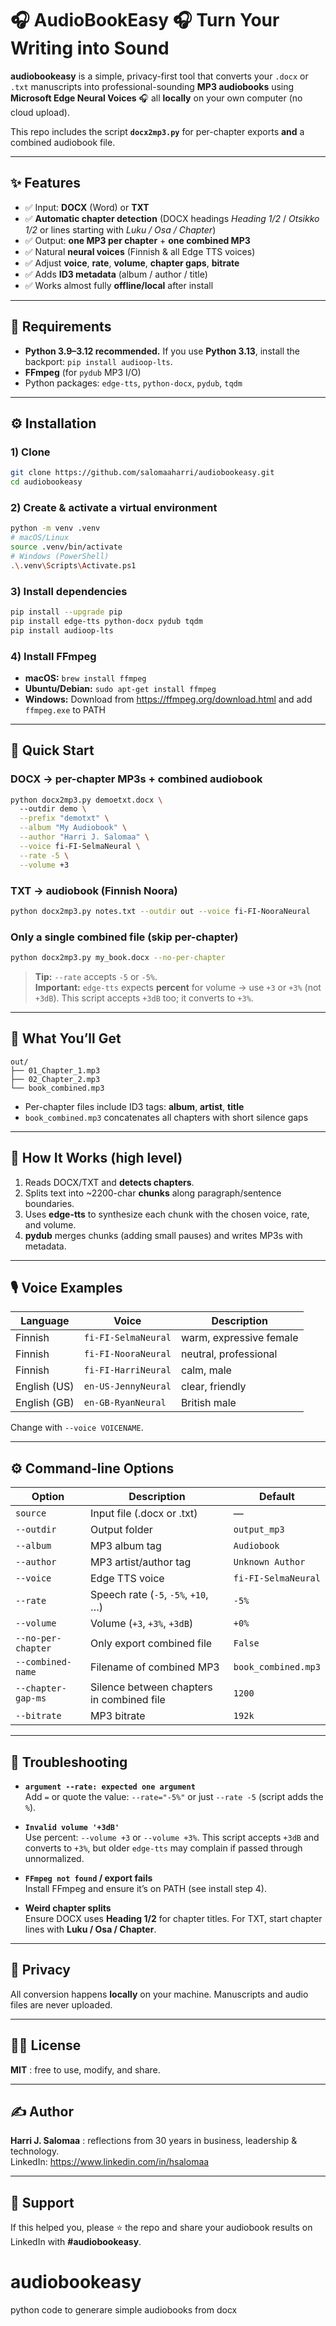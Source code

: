 # 🎧 AudioBookEasy 🎧 Turn Your Writing into Sound

**audiobookeasy** is a simple, privacy-first tool that converts your `.docx` or `.txt` manuscripts into professional-sounding **MP3 audiobooks** using **Microsoft Edge Neural Voices** 🎧 all **locally** on your own computer (no cloud upload).

This repo includes the script **`docx2mp3.py`** for per-chapter exports **and** a combined audiobook file.

---

## ✨ Features

- ✅ Input: **DOCX** (Word) or **TXT**
- ✅ **Automatic chapter detection** (DOCX headings *Heading 1/2* / *Otsikko 1/2* or lines starting with *Luku / Osa / Chapter*)
- ✅ Output: **one MP3 per chapter** + **one combined MP3**
- ✅ Natural **neural voices** (Finnish & all Edge TTS voices)
- ✅ Adjust **voice**, **rate**, **volume**, **chapter gaps**, **bitrate**
- ✅ Adds **ID3 metadata** (album / author / title)
- ✅ Works almost fully **offline/local** after install

---

## 🧰 Requirements

- **Python 3.9–3.12 recommended.** If you use **Python 3.13**, install the backport: `pip install audioop-lts`.
- **FFmpeg** (for `pydub` MP3 I/O)
- Python packages: `edge-tts`, `python-docx`, `pydub`, `tqdm`

---

## ⚙️ Installation

### 1) Clone
```bash
git clone https://github.com/salomaaharri/audiobookeasy.git
cd audiobookeasy
```

### 2) Create & activate a virtual environment
```bash
python -m venv .venv
# macOS/Linux
source .venv/bin/activate
# Windows (PowerShell)
.\.venv\Scripts\Activate.ps1
```

### 3) Install dependencies
```bash
pip install --upgrade pip
pip install edge-tts python-docx pydub tqdm
pip install audioop-lts
```

### 4) Install FFmpeg
- **macOS:** `brew install ffmpeg`  
- **Ubuntu/Debian:** `sudo apt-get install ffmpeg`  
- **Windows:** Download from https://ffmpeg.org/download.html and add `ffmpeg.exe` to PATH

---

## 🚀 Quick Start

### DOCX → per-chapter MP3s + combined audiobook
```bash
python docx2mp3.py demoetxt.docx \ 
  --outdir demo \
  --prefix "demotxt" \
  --album "My Audiobook" \
  --author "Harri J. Salomaa" \
  --voice fi-FI-SelmaNeural \
  --rate -5 \
  --volume +3
```

### TXT → audiobook (Finnish Noora)
```bash
python docx2mp3.py notes.txt --outdir out --voice fi-FI-NooraNeural
```

### Only a single combined file (skip per-chapter)
```bash
python docx2mp3.py my_book.docx --no-per-chapter
```

> **Tip:** `--rate` accepts `-5` or `-5%`.  
> **Important:** `edge-tts` expects **percent** for volume → use `+3` or `+3%` (not `+3dB`). This script accepts `+3dB` too; it converts to `+3%`.

---

## 🧪 What You’ll Get

```
out/
├── 01_Chapter_1.mp3
├── 02_Chapter_2.mp3
└── book_combined.mp3
```

- Per-chapter files include ID3 tags: **album**, **artist**, **title**  
- `book_combined.mp3` concatenates all chapters with short silence gaps

---

## 🧩 How It Works (high level)

1. Reads DOCX/TXT and **detects chapters**.  
2. Splits text into ~2200-char **chunks** along paragraph/sentence boundaries.  
3. Uses **edge-tts** to synthesize each chunk with the chosen voice, rate, and volume.  
4. **pydub** merges chunks (adding small pauses) and writes MP3s with metadata.

---

## 🎙️ Voice Examples

| Language | Voice | Description |
|---|---|---|
| Finnish | `fi-FI-SelmaNeural` | warm, expressive female |
| Finnish | `fi-FI-NooraNeural` | neutral, professional |
| Finnish | `fi-FI-HarriNeural` | calm, male |
| English (US) | `en-US-JennyNeural` | clear, friendly |
| English (GB) | `en-GB-RyanNeural` | British male |

Change with `--voice VOICENAME`.

---

## ⚙️ Command-line Options

| Option | Description | Default |
|---|---|---|
| `source` | Input file (.docx or .txt) | — |
| `--outdir` | Output folder | `output_mp3` |
| `--album` | MP3 album tag | `Audiobook` |
| `--author` | MP3 artist/author tag | `Unknown Author` |
| `--voice` | Edge TTS voice | `fi-FI-SelmaNeural` |
| `--rate` | Speech rate (`-5`, `-5%`, `+10`, …) | `-5%` |
| `--volume` | Volume (`+3`, `+3%`, `+3dB`) | `+0%` |
| `--no-per-chapter` | Only export combined file | `False` |
| `--combined-name` | Filename of combined MP3 | `book_combined.mp3` |
| `--chapter-gap-ms` | Silence between chapters in combined file | `1200` |
| `--bitrate` | MP3 bitrate | `192k` |

---

## 🧯 Troubleshooting

- **`argument --rate: expected one argument`**  
  Add `=` or quote the value: `--rate="-5%"` or just `--rate -5` (script adds the `%`).

- **`Invalid volume '+3dB'`**  
  Use percent: `--volume +3` or `--volume +3%`. This script accepts `+3dB` and converts to `+3%`, but older `edge-tts` may complain if passed through unnormalized.

- **`FFmpeg not found` / export fails**  
  Install FFmpeg and ensure it’s on PATH (see install step 4).

- **Weird chapter splits**  
  Ensure DOCX uses **Heading 1/2** for chapter titles. For TXT, start chapter lines with **Luku / Osa / Chapter**.

---

## 🔐 Privacy

All conversion happens **locally** on your machine. Manuscripts and audio files are never uploaded.

---

## 🧑‍💻 License

**MIT** : free to use, modify, and share.

---

## ✍️ Author

**Harri J. Salomaa** : reflections from 30 years in business, leadership & technology.  
LinkedIn: https://www.linkedin.com/in/hsalomaa

---

## 🌟 Support

If this helped you, please ⭐ the repo and share your audiobook results on LinkedIn with **#audiobookeasy**.
# audiobookeasy
python code to generare simple audiobooks from docx
